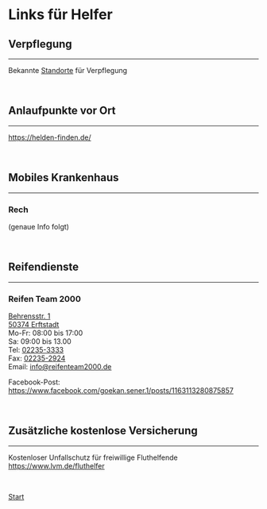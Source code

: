 # Links für Helfer

## Verpflegung
---
Bekannte [Standorte](catering.md) für Verpflegung

<br/>

## Anlaufpunkte vor Ort
---
<https://helden-finden.de/>

<br/>

## Mobiles Krankenhaus
---
### Rech
(genaue Info folgt)

<br/>

## Reifendienste
---
### Reifen Team 2000
[Behrensstr. 1  
50374 Erftstadt](https://goo.gl/maps/xh1NEpRmKVovHmch6)  
Mo-Fr: 08:00 bis 17:00  
Sa: 	09:00 bis 13.00  
Tel: [02235-3333](tel:+4922353333)  
Fax: [02235-2924](fax:+4922352924)  
Email: info@reifenteam2000.de  

Facebook-Post: <https://www.facebook.com/goekan.sener.1/posts/1163113280875857>  

<br/>

## Zusätzliche kostenlose Versicherung
---
Kostenloser Unfallschutz für freiwillige Fluthelfende  
<https://www.lvm.de/fluthelfer>

<br/>

[Start](./)

<br/>

